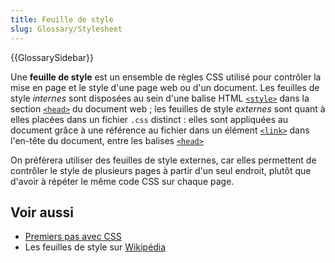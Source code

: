 ```yaml
---
title: Feuille de style
slug: Glossary/Stylesheet
---
```


{{GlossarySidebar}}

Une **feuille de style** est un ensemble de règles CSS utilisé pour contrôler la mise en page et le style d'une page web ou d'un document. Les feuilles de style _internes_ sont disposées au sein d'une balise HTML [`<style>`](/fr/docs/Web/HTML/Reference/Elements/style) dans la section [`<head>`](/fr/docs/Web/HTML/Reference/Elements/head) du document web ; les feuilles de style _externes_ sont quant à elles placées dans un fichier `.css` distinct : elles sont appliquées au document grâce à une référence au fichier dans un élément [`<link>`](/fr/docs/Web/HTML/Reference/Elements/link) dans l'en-tête du document, entre les balises [`<head>`](/fr/docs/Web/HTML/Reference/Elements/head)

On préfèrera utiliser des feuilles de style externes, car elles permettent de contrôler le style de plusieurs pages à partir d'un seul endroit, plutôt que d'avoir à répéter le même code CSS sur chaque page.

## Voir aussi

- [Premiers pas avec CSS](/fr/docs/conflicting/Learn_web_development/Core/Styling_basics_beefded63afe2ba224c92b0dbe0482e175dee799d9c2519eae043aaa448c950f)
- Les feuilles de style sur [Wikipédia](https://fr.wikipedia.org/wiki/Feuille_de_style)
